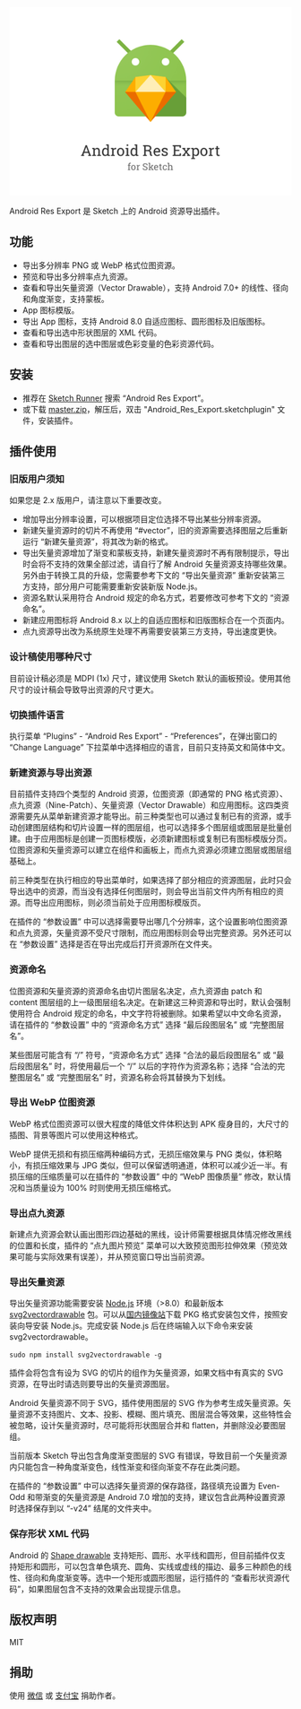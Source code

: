 ![](android_res_export.png)

Android Res Export 是 Sketch 上的 Android 资源导出插件。

## 功能

- 导出多分辨率 PNG 或 WebP 格式位图资源。
- 预览和导出多分辨率点九资源。
- 查看和导出矢量资源（Vector Drawable），支持 Android 7.0+ 的线性、径向和角度渐变，支持蒙板。
- App 图标模版。
- 导出 App 图标，支持 Android 8.0 自适应图标、圆形图标及旧版图标。
- 查看和导出选中形状图层的 XML 代码。
- 查看和导出图层的选中图层或色彩变量的色彩资源代码。

## 安装

- 推荐在 [Sketch Runner](http://sketchrunner.com/) 搜索 “Android Res Export”。
- 或下载 [master.zip](https://github.com/Ashung/Android_Res_Export/archive/master.zip)，解压后，双击 "Android_Res_Export.sketchplugin" 文件，安装插件。

## 插件使用





### 旧版用户须知

如果您是 2.x 版用户，请注意以下重要改变。

- 增加导出分辨率设置，可以根据项目定位选择不导出某些分辨率资源。
- 新建矢量资源时的切片不再使用 “#vector”，旧的资源需要选择图层之后重新运行 “新建矢量资源”，将其改为新的格式。
- 导出矢量资源增加了渐变和蒙板支持，新建矢量资源时不再有限制提示，导出时会将不支持的效果全部过滤，请自行了解 Android 矢量资源支持哪些效果。另外由于转换工具的升级，您需要参考下文的 “导出矢量资源” 重新安装第三方支持，部分用户可能需要重新安装新版 Node.js。
- 资源名默认采用符合 Android 规定的命名方式，若要修改可参考下文的 “资源命名”。
- 新建应用图标将 Android 8.x 以上的自适应图标和旧版图标合在一个页面内。
- 点九资源导出改为系统原生处理不再需要安装第三方支持，导出速度更快。

### 设计稿使用哪种尺寸

目前设计稿必须是 MDPI (1x) 尺寸，建议使用 Sketch 默认的画板预设。使用其他尺寸的设计稿会导致导出资源的尺寸更大。

### 切换插件语言

执行菜单 “Plugins” - “Android Res Export” - “Preferences”，在弹出窗口的 “Change Language” 下拉菜单中选择相应的语言，目前只支持英文和简体中文。

### 新建资源与导出资源

目前插件支持四个类型的 Android 资源，位图资源（即通常的 PNG 格式资源）、点九资源（Nine-Patch）、矢量资源（Vector Drawable）和应用图标。这四类资源需要先从菜单新建资源才能导出。前三种类型也可以通过复制已有的资源，或手动创建图层结构和切片设置一样的图层组，也可以选择多个图层组或图层是批量创建。由于应用图标是创建一页图标模版，必须新建图标或复制已有图标模版分页。位图资源和矢量资源可以建立在组件和画板上，而点九资源必须建立图层或图层组基础上。

前三种类型在执行相应的导出菜单时，如果选择了部分相应的资源图层，此时只会导出选中的资源，而当没有选择任何图层时，则会导出当前文件内所有相应的资源。而导出应用图标，则必须当前处于应用图标模版页。

在插件的 “参数设置” 中可以选择需要导出哪几个分辨率，这个设置影响位图资源和点九资源，矢量资源不受尺寸限制，而应用图标则会导出完整资源。另外还可以在 “参数设置” 选择是否在导出完成后打开资源所在文件夹。

### 资源命名

位图资源和矢量资源的资源命名由切片图层名决定，点九资源由 patch 和 content 图层组的上一级图层组名决定。在新建这三种资源和导出时，默认会强制使用符合 Android 规定的命名，中文字符将被删除。如果希望以中文命名资源，请在插件的 “参数设置” 中的 “资源命名方式” 选择 “最后段图层名” 或 “完整图层名”。

某些图层可能含有 “/” 符号，“资源命名方式” 选择 “合法的最后段图层名” 或 “最后段图层名” 时，将使用最后一个 “/” 以后的字符作为资源名称；选择 “合法的完整图层名” 或 “完整图层名” 时，资源名称会将其替换为下划线。

### 导出 WebP 位图资源

WebP 格式位图资源可以很大程度的降低文件体积达到 APK 瘦身目的，大尺寸的插图、背景等图片可以使用这种格式。

WebP 提供无损和有损压缩两种编码方式，无损压缩效果与 PNG 类似，体积略小，有损压缩效果与 JPG 类似，但可以保留透明通道，体积可以减少近一半。有损压缩的压缩质量可以在插件的 “参数设置” 中的 “WebP 图像质量” 修改，默认情况和当质量设为 100% 时则使用无损压缩格式。

### 导出点九资源

新建点九资源会默认画出图形四边基础的黑线，设计师需要根据具体情况修改黑线的位置和长度，插件的 “点九图片预览” 菜单可以大致预览图形拉伸效果（预览效果可能与实际效果有误差），并从预览窗口导出当前资源。

### 导出矢量资源

导出矢量资源功能需要安装 [Node.js](https://nodejs.org/en/) 环境（>8.0）和最新版本 [svg2vectordrawable](https://github.com/Ashung/svg2vectordrawable) 包。可以从[国内镜像站](https://npm.taobao.org/mirrors/node/)下载 PKG 格式安装包文件，按照安装向导安装 Node.js。完成安装 Node.js 后在终端输入以下命令来安装 svg2vectordrawable。

```shell
sudo npm install svg2vectordrawable -g
```

插件会将包含有设为 SVG 的切片的组作为矢量资源，如果文档中有真实的 SVG 资源，在导出时请选则要导出的矢量资源图层。

Android 矢量资源不同于 SVG，插件使用图层的 SVG 作为参考生成矢量资源。矢量资源不支持图片、文本、投影、模糊、图片填充、图层混合等效果，这些特性会被忽略，设计矢量资源时，尽可能将形状图层合并和 flatten，并删除没必要图层组。

当前版本 Sketch 导出包含角度渐变图层的 SVG 有错误，导致目前一个矢量资源内只能包含一种角度渐变色，线性渐变和径向渐变不存在此类问题。

在插件的 “参数设置” 中可以选择矢量资源的保存路径，路径填充设置为 Even-Odd 和带渐变的矢量资源是 Android 7.0 增加的支持，建议包含此两种设置资源时选择保存到以 “-v24” 结尾的文件夹中。

### 保存形状 XML 代码

Android 的 [Shape drawable](https://developer.android.com/guide/topics/resources/drawable-resource#Shape) 支持矩形、圆形、水平线和圆形，但目前插件仅支持矩形和圆形，可以包含单色填充、圆角、实线或虚线的描边、最多三种颜色的线性、径向和角度渐变等。选中一个矩形或圆形图层，运行插件的 “查看形状资源代码”，如果图层包含不支持的效果会出现提示信息。

## 版权声明

MIT

## 捐助

使用 [微信](http://ashung.github.io/donate.html) 或 [支付宝](http://ashung.github.io/donate.html) 捐助作者。
